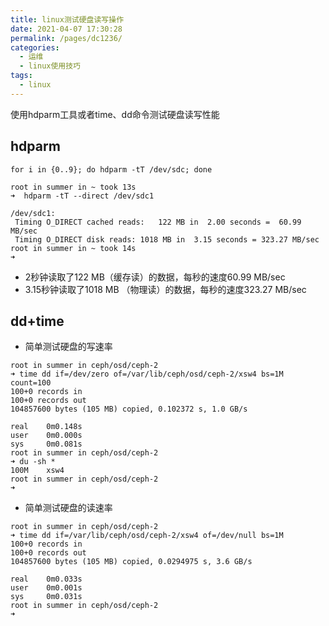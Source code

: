 ```yaml
---
title: linux测试硬盘读写操作
date: 2021-04-07 17:30:28
permalink: /pages/dc1236/
categories:
  - 运维
  - linux使用技巧
tags:
  - linux
---
```



使用hdparm工具或者time、dd命令测试硬盘读写性能

<!-- more -->

## hdparm

`for i in {0..9}; do hdparm -tT /dev/sdc; done`

```shell
root in summer in ~ took 13s 
➜  hdparm -tT --direct /dev/sdc1

/dev/sdc1:
 Timing O_DIRECT cached reads:   122 MB in  2.00 seconds =  60.99 MB/sec
 Timing O_DIRECT disk reads: 1018 MB in  3.15 seconds = 323.27 MB/sec
root in summer in ~ took 14s 
➜ 
```

- 2秒钟读取了122 MB（缓存读）的数据，每秒的速度60.99 MB/sec
- 3.15秒钟读取了1018 MB （物理读）的数据，每秒的速度323.27 MB/sec


## dd+time


- 简单测试硬盘的写速率

```shell
root in summer in ceph/osd/ceph-2 
➜ time dd if=/dev/zero of=/var/lib/ceph/osd/ceph-2/xsw4 bs=1M count=100
100+0 records in
100+0 records out
104857600 bytes (105 MB) copied, 0.102372 s, 1.0 GB/s

real    0m0.148s
user    0m0.000s
sys     0m0.081s
root in summer in ceph/osd/ceph-2 
➜ du -sh *
100M    xsw4
root in summer in ceph/osd/ceph-2 
➜ 
```


- 简单测试硬盘的读速率


```shell
root in summer in ceph/osd/ceph-2 
➜ time dd if=/var/lib/ceph/osd/ceph-2/xsw4 of=/dev/null bs=1M 
100+0 records in
100+0 records out
104857600 bytes (105 MB) copied, 0.0294975 s, 3.6 GB/s

real    0m0.033s
user    0m0.001s
sys     0m0.031s
root in summer in ceph/osd/ceph-2 
➜ 
```

